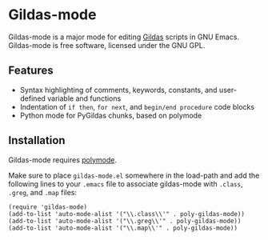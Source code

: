 # Gildas-mode

Gildas-mode is a major mode for editing
[Gildas](http://www.iram.fr/IRAMFR/GILDAS) scripts in GNU Emacs.
Gildas-mode is free software, licensed under the GNU GPL.

## Features

* Syntax highlighting of comments, keywords, constants, and
  user-defined variable and functions
* Indentation of `if then`, `for next`, and `begin/end procedure`
  code blocks
* Python mode for PyGildas chunks, based on polymode

## Installation

Gildas-mode requires [polymode](https://github.com/vitoshka/polymode).

Make sure to place `gildas-mode.el` somewhere in the load-path and add
the following lines to your `.emacs` file to associate gildas-mode
with `.class`, `.greg`, and `.map` files:

```emacs-lisp
(require 'gildas-mode)
(add-to-list 'auto-mode-alist '("\\.class\\'" . poly-gildas-mode))
(add-to-list 'auto-mode-alist '("\\.greg\\'" . poly-gildas-mode))
(add-to-list 'auto-mode-alist '("\\.map\\'" . poly-gildas-mode))
```
